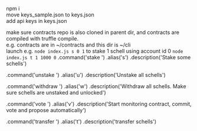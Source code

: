npm i \
move keys_sample.json to keys.json\
add api keys in keys.json

make sure contracts repo is also cloned in parent dir, and contracts are compiled with truffle compile.\
e.g. contracts are in ~/contracts and this dir is ~/cli\
launch e.g. `node index.js s 0 1` to stake 1 schell using account id 0
`node index.js t 1 1000 0`
.command('stake <accountId> <amount>')
.alias('s')
.description('Stake some schells')

.command('unstake <accountId>')
.alias('u')
.description('Unstake all schells')

.command('withdraw <accountId>')
.alias('w')
.description('Withdraw all schells. Make sure schells are unstaked and unlocked')

.command('vote <accountId> <api>')
.alias('v')
.description('Start monitoring contract, commit, vote and propose automatically')

.command('transfer <to> <amount> <from>')
.alias('t')
.description('transfer schells')
